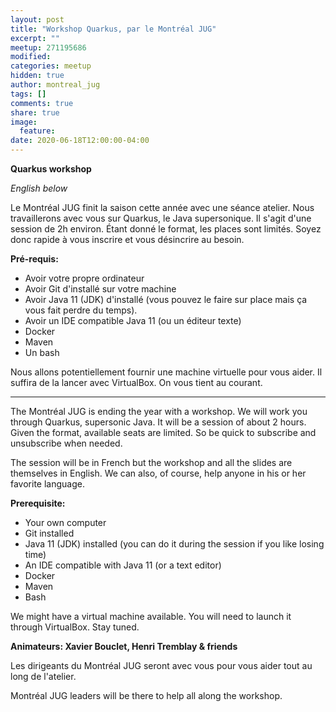 ```yaml
---
layout: post
title: "Workshop Quarkus, par le Montréal JUG"
excerpt: ""
meetup: 271195686
modified:
categories: meetup
hidden: true
author: montreal_jug
tags: []
comments: true
share: true
image:
  feature:
date: 2020-06-18T12:00:00-04:00
---
```


__Quarkus workshop__

*English below*

Le Montréal JUG finit la saison cette année avec une séance atelier. Nous travaillerons avec vous
sur Quarkus, le Java supersonique. Il s'agit d'une session de 2h environ. Étant donné le 
format, les places sont limités. Soyez donc rapide à vous inscrire et vous désincrire au besoin.

**Pré-requis:**
* Avoir votre propre ordinateur
* Avoir Git d'installé sur votre machine
* Avoir Java 11 (JDK) d'installé (vous pouvez le faire sur place mais ça vous fait perdre du temps).
* Avoir un IDE compatible Java 11 (ou un éditeur texte)
* Docker
* Maven
* Un bash

Nous allons potentiellement fournir une machine virtuelle pour vous aider. Il suffira de la lancer avec VirtualBox. 
On vous tient au courant. 

---------------

The Montréal JUG is ending the year with a workshop. We will work you through Quarkus, supersonic Java. 
It will be a session of about 2 hours. Given the format, available seats are limited. So be quick
to subscribe and unsubscribe when needed.

The session will be in French but the workshop and all the slides are themselves in English. We can also, of course,
help anyone in his or her favorite language.

**Prerequisite:**
* Your own computer
* Git installed
* Java 11 (JDK) installed (you can do it during the session if you like losing time)
* An IDE compatible with Java 11 (or a text editor)
* Docker
* Maven
* Bash

We might have a virtual machine available. You will need to launch it through VirtualBox. Stay tuned.

__Animateurs: Xavier Bouclet, Henri Tremblay & friends__

Les dirigeants du Montréal JUG seront avec vous pour vous aider tout au long de l'atelier.

Montréal JUG leaders will be there to help all along the workshop.

